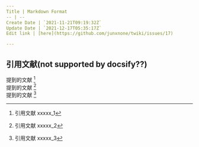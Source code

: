 ```yaml
---
Title | Markdown Format
-- | --
Create Date | `2021-11-21T09:19:32Z`
Update Date | `2021-12-17T05:35:17Z`
Edit link | [here](https://github.com/junxnone/twiki/issues/17)

---
```

## 引用文献(not supported by docsify??)

提到的文献 [^papers_1]  
提到的文献 [^papers_2]  
提到的文献 [^papers_3]  

[^papers_1]:  引用文献 xxxxx_1  
[^papers_2]:  引用文献 xxxxx_2  
[^papers_3]:  引用文献 xxxxx_3  
